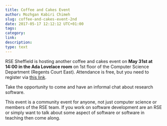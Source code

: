 ```yaml
---
title: Coffee and Cakes Event
author: Mozhgan Kabiri Chimeh
slug: coffee-and-cakes-event-2nd
date: 2017-05-17 12:12:12 UTC+01:00
tags:
category:
link:
description:
type: text
---
```



RSE Sheffield is hosting another coffee and cakes event on **May 31st at 14:00 in the Ada Lovelace room** on 1st floor of the Computer Science Department (Regents Court East). Attendance is free, but you need to register via [this link](https://goo.gl/forms/L2dRQNvSUvkIbtSm2).

Take the opportunity to come and have an informal chat about research software.

This event is a community event for anyone, not just computer science or members of the RSE team. If you work on software development are an RSE or simply want to talk about some aspect of software or software in teaching then come along.
